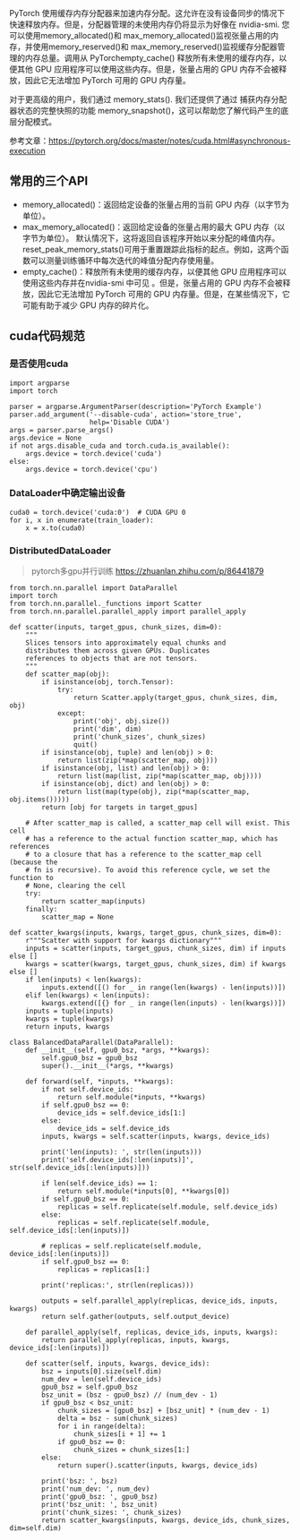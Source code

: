PyTorch 使用缓存内存分配器来加速内存分配。这允许在没有设备同步的情况下快速释放内存。但是，分配器管理的未使用内存仍将显示为好像在 nvidia-smi. 您可以使用memory_allocated()和 max_memory_allocated()监视张量占用的内存，并使用memory_reserved()和 max_memory_reserved()监视缓存分配器管理的内存总量。调用从 PyTorchempty_cache() 释放所有未使用的缓存内存，以便其他 GPU 应用程序可以使用这些内存。但是，张量占用的 GPU 内存不会被释放，因此它无法增加 PyTorch 可用的 GPU 内存量。

对于更高级的用户，我们通过 memory_stats(). 我们还提供了通过 捕获内存分配器状态的完整快照的功能 memory_snapshot()，这可以帮助您了解代码产生的底层分配模式。

参考文章：https://pytorch.org/docs/master/notes/cuda.html#asynchronous-execution

## 常用的三个API
- memory_allocated()：返回给定设备的张量占用的当前 GPU 内存（以字节为单位）。
- max_memory_allocated()：返回给定设备的张量占用的最大 GPU 内存（以字节为单位）。
默认情况下，这将返回自该程序开始以来分配的峰值内存。reset_peak_memory_stats()可用于重置跟踪此指标的起点。例如，这两个函数可以测量训练循环中每次迭代的峰值分配内存使用量。
- empty_cache()：释放所有未使用的缓存内存，以便其他 GPU 应用程序可以使用这些内存并在nvidia-smi 中可见 。但是，张量占用的 GPU 内存不会被释放，因此它无法增加 PyTorch 可用的 GPU 内存量。但是，在某些情况下，它可能有助于减少 GPU 内存的碎片化。


## cuda代码规范
### 是否使用cuda
```
import argparse
import torch

parser = argparse.ArgumentParser(description='PyTorch Example')
parser.add_argument('--disable-cuda', action='store_true',
                    help='Disable CUDA')
args = parser.parse_args()
args.device = None
if not args.disable_cuda and torch.cuda.is_available():
    args.device = torch.device('cuda')
else:
    args.device = torch.device('cpu')
```

### DataLoader中确定输出设备

```
cuda0 = torch.device('cuda:0')  # CUDA GPU 0
for i, x in enumerate(train_loader):
    x = x.to(cuda0)
```

### DistributedDataLoader

> pytorch多gpu并行训练 https://zhuanlan.zhihu.com/p/86441879

```
from torch.nn.parallel import DataParallel
import torch
from torch.nn.parallel._functions import Scatter
from torch.nn.parallel.parallel_apply import parallel_apply

def scatter(inputs, target_gpus, chunk_sizes, dim=0):
    """
    Slices tensors into approximately equal chunks and
    distributes them across given GPUs. Duplicates
    references to objects that are not tensors.
    """
    def scatter_map(obj):
        if isinstance(obj, torch.Tensor):
            try:
                return Scatter.apply(target_gpus, chunk_sizes, dim, obj)
            except:
                print('obj', obj.size())
                print('dim', dim)
                print('chunk_sizes', chunk_sizes)
                quit()
        if isinstance(obj, tuple) and len(obj) > 0:
            return list(zip(*map(scatter_map, obj)))
        if isinstance(obj, list) and len(obj) > 0:
            return list(map(list, zip(*map(scatter_map, obj))))
        if isinstance(obj, dict) and len(obj) > 0:
            return list(map(type(obj), zip(*map(scatter_map, obj.items()))))
        return [obj for targets in target_gpus]

    # After scatter_map is called, a scatter_map cell will exist. This cell
    # has a reference to the actual function scatter_map, which has references
    # to a closure that has a reference to the scatter_map cell (because the
    # fn is recursive). To avoid this reference cycle, we set the function to
    # None, clearing the cell
    try:
        return scatter_map(inputs)
    finally:
        scatter_map = None

def scatter_kwargs(inputs, kwargs, target_gpus, chunk_sizes, dim=0):
    r"""Scatter with support for kwargs dictionary"""
    inputs = scatter(inputs, target_gpus, chunk_sizes, dim) if inputs else []
    kwargs = scatter(kwargs, target_gpus, chunk_sizes, dim) if kwargs else []
    if len(inputs) < len(kwargs):
        inputs.extend([() for _ in range(len(kwargs) - len(inputs))])
    elif len(kwargs) < len(inputs):
        kwargs.extend([{} for _ in range(len(inputs) - len(kwargs))])
    inputs = tuple(inputs)
    kwargs = tuple(kwargs)
    return inputs, kwargs

class BalancedDataParallel(DataParallel):
    def __init__(self, gpu0_bsz, *args, **kwargs):
        self.gpu0_bsz = gpu0_bsz
        super().__init__(*args, **kwargs)

    def forward(self, *inputs, **kwargs):
        if not self.device_ids:
            return self.module(*inputs, **kwargs)
        if self.gpu0_bsz == 0:
            device_ids = self.device_ids[1:]
        else:
            device_ids = self.device_ids
        inputs, kwargs = self.scatter(inputs, kwargs, device_ids)

        print('len(inputs): ', str(len(inputs)))
        print('self.device_ids[:len(inputs)]', str(self.device_ids[:len(inputs)]))

        if len(self.device_ids) == 1:
            return self.module(*inputs[0], **kwargs[0])
        if self.gpu0_bsz == 0:
            replicas = self.replicate(self.module, self.device_ids)
        else:
            replicas = self.replicate(self.module, self.device_ids[:len(inputs)])

        # replicas = self.replicate(self.module, device_ids[:len(inputs)])
        if self.gpu0_bsz == 0:
            replicas = replicas[1:]

        print('replicas:', str(len(replicas)))

        outputs = self.parallel_apply(replicas, device_ids, inputs, kwargs)
        return self.gather(outputs, self.output_device)

    def parallel_apply(self, replicas, device_ids, inputs, kwargs):
        return parallel_apply(replicas, inputs, kwargs, device_ids[:len(inputs)])

    def scatter(self, inputs, kwargs, device_ids):
        bsz = inputs[0].size(self.dim)
        num_dev = len(self.device_ids)
        gpu0_bsz = self.gpu0_bsz
        bsz_unit = (bsz - gpu0_bsz) // (num_dev - 1)
        if gpu0_bsz < bsz_unit:
            chunk_sizes = [gpu0_bsz] + [bsz_unit] * (num_dev - 1)
            delta = bsz - sum(chunk_sizes)
            for i in range(delta):
                chunk_sizes[i + 1] += 1
            if gpu0_bsz == 0:
                chunk_sizes = chunk_sizes[1:]
        else:
            return super().scatter(inputs, kwargs, device_ids)

        print('bsz: ', bsz)
        print('num_dev: ', num_dev)
        print('gpu0_bsz: ', gpu0_bsz)
        print('bsz_unit: ', bsz_unit)
        print('chunk_sizes: ', chunk_sizes)
        return scatter_kwargs(inputs, kwargs, device_ids, chunk_sizes, dim=self.dim)


```



